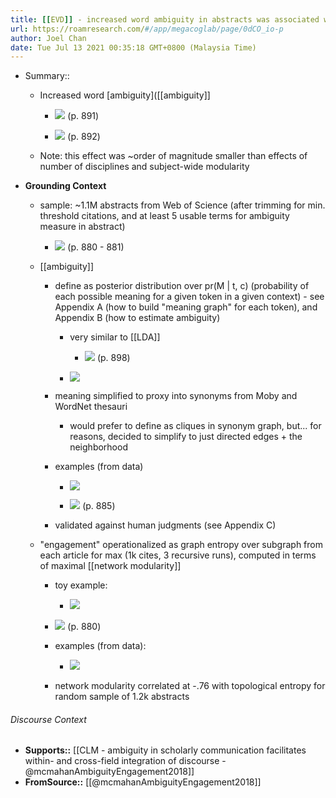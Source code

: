 ```yaml
---
title: [[EVD]] - increased word ambiguity in abstracts was associated with slightly lower modularity of citation networks for those abstracts - [[@mcmahanAmbiguityEngagement2018]]
url: https://roamresearch.com/#/app/megacoglab/page/0dCO_io-p
author: Joel Chan
date: Tue Jul 13 2021 00:35:18 GMT+0800 (Malaysia Time)
---
```


- Summary::

    - Increased word [ambiguity]([[ambiguity]]

        - ![](https://firebasestorage.googleapis.com/v0/b/firescript-577a2.appspot.com/o/imgs%2Fapp%2Fmegacoglab%2FYK5hjRvILZ.png?alt=media&token=91149ef7-7b6d-4595-ba46-553a1e300607) (p. 891)

        - ![](https://firebasestorage.googleapis.com/v0/b/firescript-577a2.appspot.com/o/imgs%2Fapp%2Fmegacoglab%2Ff1KNxVhp1L.png?alt=media&token=360f4488-5542-48a5-b832-624d4cecda87) (p. 892)

    - Note: this effect was ~order of magnitude smaller than effects of number of disciplines and subject-wide modularity
- **Grounding Context**

    - sample: ~1.1M abstracts from Web of Science (after trimming for min. threshold citations, and at least 5 usable terms for ambiguity measure in abstract)

        - ![](https://firebasestorage.googleapis.com/v0/b/firescript-577a2.appspot.com/o/imgs%2Fapp%2Fmegacoglab%2F6swfV2e5lD.png?alt=media&token=663be791-00fa-43a8-939e-16b1e2b3839b) (p. 880 - 881)

    - [[ambiguity]]

        - define as posterior distribution over pr(M | t, c) (probability of each possible meaning for a given token in a given context) - see Appendix A (how to build "meaning graph" for each token), and Appendix B (how to estimate ambiguity)

            - very similar to [[LDA]]

                - ![](https://firebasestorage.googleapis.com/v0/b/firescript-577a2.appspot.com/o/imgs%2Fapp%2Fmegacoglab%2FkBZZ_HTTGv.png?alt=media&token=1b9f4a7c-5f25-4555-82c0-4f2785d46fb6) (p. 898)

            - ![](https://firebasestorage.googleapis.com/v0/b/firescript-577a2.appspot.com/o/imgs%2Fapp%2Fmegacoglab%2FyJ2BvBP1aJ.png?alt=media&token=06e19e17-993e-43dc-9095-47215d99ff63)

        - meaning simplified to proxy into synonyms from Moby and WordNet thesauri

            - would prefer to define as cliques in synonym graph, but... for reasons, decided to simplify to just directed edges + the neighborhood

        - examples (from data)

            - ![](https://firebasestorage.googleapis.com/v0/b/firescript-577a2.appspot.com/o/imgs%2Fapp%2Fmegacoglab%2FjNbxETh3nc.png?alt=media&token=7bf4a619-0ca2-4960-81e6-cc1096a24ba9)

            - ![](https://firebasestorage.googleapis.com/v0/b/firescript-577a2.appspot.com/o/imgs%2Fapp%2Fmegacoglab%2FgI8AhKGeTl.png?alt=media&token=ae39c2be-5b06-48f4-bb34-4216808fc838) (p. 885)

        - validated against human judgments (see Appendix C)

    - "engagement" operationalized as graph entropy over subgraph from each article for max (1k cites, 3 recursive runs), computed in terms of maximal [[network modularity]]

        - toy example:

            - ![](https://firebasestorage.googleapis.com/v0/b/firescript-577a2.appspot.com/o/imgs%2Fapp%2Fmegacoglab%2FAUmk1jo2Ua.png?alt=media&token=c9ed7651-5fea-44fe-994a-c769e70cb68d)

        - ![](https://firebasestorage.googleapis.com/v0/b/firescript-577a2.appspot.com/o/imgs%2Fapp%2Fmegacoglab%2FzWrx4znKTB.png?alt=media&token=ac0e15f3-3cfc-4454-82ab-bf0acb1a3689) (p. 880)

        - examples (from data):

            - ![](https://firebasestorage.googleapis.com/v0/b/firescript-577a2.appspot.com/o/imgs%2Fapp%2Fmegacoglab%2FKUb7aKx_yi.png?alt=media&token=d9e03062-c18f-432c-896a-32a3062151ed)

        - network modularity correlated at -.76 with topological entropy for random sample of 1.2k abstracts

###### Discourse Context

- **Supports::** [[CLM - ambiguity in scholarly communication facilitates within- and cross-field integration of discourse - @mcmahanAmbiguityEngagement2018]]
- **FromSource::** [[@mcmahanAmbiguityEngagement2018]]
